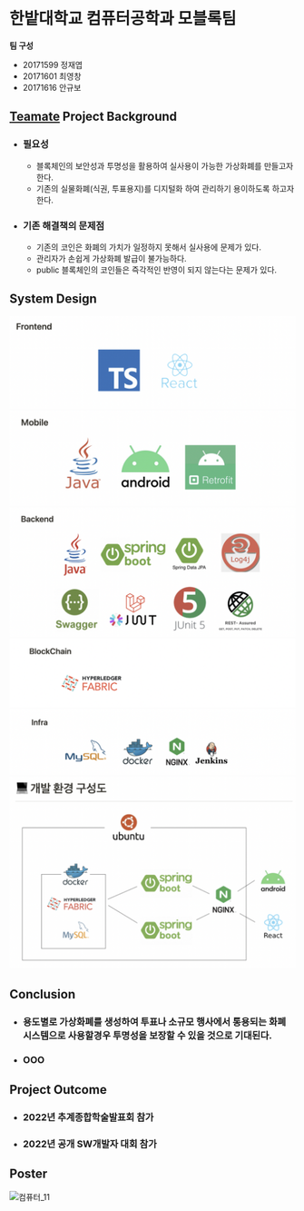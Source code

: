 # 한밭대학교 컴퓨터공학과 모블록팀

**팀 구성**
- 20171599 정재엽 
- 20171601 최영창
- 20171616 안규보

## <u>Teamate</u> Project Background
- ### 필요성
  - 블록체인의 보안성과 투명성을 활용하여 실사용이 가능한 가상화폐를 만들고자 한다.
  - 기존의 실물화폐(식권, 투표용지)를 디지털화 하여 관리하기 용이하도록 하고자 한다.
  
- ### 기존 해결책의 문제점
  - 기존의 코인은 화폐의 가치가 일정하지 못해서 실사용에 문제가 있다.
  - 관리자가 손쉽게 가상화폐 발급이 불가능하다.
  - public 블록체인의 코인들은 즉각적인 반영이 되지 않는다는 문제가 있다.
  
## System Design
![frontend](./img/frontend.png)
![mobile](./img/mobile.png)
![backend](./img/backend.png)
![blockchain](./img/blockchain.png)
![infra](./img/infra.png)
![const](./img/const.png)
    
## Conclusion
  - ### 용도별로 가상화폐를 생성하여 투표나 소규모 행사에서 통용되는 화폐 시스템으로 사용할경우 투명성을 보장할 수 있을 것으로 기대된다.
  - ### OOO
  
## Project Outcome
- ### 2022년 추계종합학술발표회 참가
- ### 2022년 공개 SW개발자 대회 참가

## Poster
![컴퓨터_11](https://user-images.githubusercontent.com/94531328/206099229-5ab3ec19-81e8-405d-a561-b742616cdefe.jpg)
